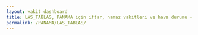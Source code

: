 ```yaml
---
layout: vakit_dashboard
title: LAS_TABLAS, PANAMA için iftar, namaz vakitleri ve hava durumu - ilçe/eyalet seç
permalink: /PANAMA/LAS_TABLAS/
---
```


<script type="text/javascript">
  var GLOBAL_COUNTRY = 'PANAMA';
  var GLOBAL_CITY = 'LAS_TABLAS';
  var GLOBAL_STATE = '';
  var lat = 72;
  var lon = 21;
</script>
